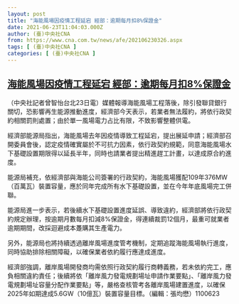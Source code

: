 ```yaml
---
layout: post
title: "海能風場因疫情工程延宕 經部：逾期每月扣8%保證金"
date: 2021-06-23T11:04:03.000Z
author: (臺)中央社CNA
from: https://www.cna.com.tw/news/afe/202106230326.aspx
tags: [ (臺)中央社CNA ]
categories: [ (臺)中央社CNA ]
---
```

<!--1624446243000-->
[海能風場因疫情工程延宕 經部：逾期每月扣8%保證金](https://www.cna.com.tw/news/afe/202106230326.aspx)
------

<div>
<div></div><div class="paragraph"><p>（中央社記者曾智怡台北23日電）媒體報導海能風場工程落後，除引發聯貸銀行關切，恐影響再生能源推動進度，經濟部今天表示，若業者無法履約，將依行政契約相關罰則處置；由於單一風場電力占比有限，不致影響整體供電。</p><p>經濟部能源局指出，海能風場去年因疫情導致工程延宕，提出展延申請；經濟部召開委員會後，認定疫情確實屬於不可抗力因素，依行政契約規範，同意海能風場水下基礎設置期限得以延長半年，同時也請業者提出精進趕工計畫，以達成原合約進度。</p><p>能源局補充，依經濟部與海能公司簽署的行政契約，海能風場獲配109年376MW（百萬瓦）裝置容量，應於同年完成所有水下基礎設置，並在今年年底風場完工併聯。</p><p>能源局進一步表示，若後續水下基礎設置進度延誤、導致違約，經濟部將依行政契約規定辦理，按逾期月數每月扣減8%保證金，得連續裁罰12個月，最重可就業者逾期期間，改採迴避成本躉購其生產電力。</p><p>另外，能源局也將持續透過離岸風場進度管考機制，定期追蹤海能風場執行進度，同時協助排除相關障礙，以確保業者依約履行應達成進度。</p><p>經濟部強調，離岸風場開發商均需依照行政契約履行商轉義務，若未依約完工，應負相關違約責任；後續將依「離岸風力發電規劃場址申請作業要點」、「離岸風力發電規劃場址容量分配作業要點」等，嚴格查核管考各離岸風場建置進度，以確保2025年如期達成5.6GW（10億瓦）裝置容量目標。（編輯：張均懋）1100623</p></div>
</div>
